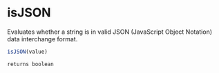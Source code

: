 # isJSON

Evaluates whether a string is in valid JSON (JavaScript Object Notation) data interchange format.

```javascript
isJSON(value)
```

```javascript
returns boolean
```
